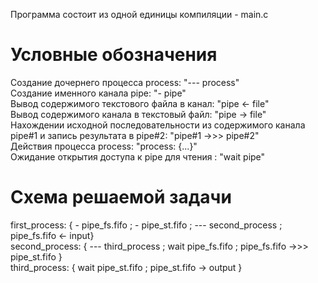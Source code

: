 Программа состоит из одной единицы компиляции - main.c

# Условные обозначения
Cоздание дочернего процесса process: "--- process"  
Cоздание именного канала pipe: "- pipe"  
Вывод содержимого текстового файла в канал: "pipe <- file"   
Вывод содержимого  канала в текстовый файл: "pipe -> file"  
Нахождении исходной последовательности из содержимого канала pipe#1 и запись результата в pipe#2: "pipe#1 ->>> pipe#2"    
Действия процесса process: "process: {...}"   
Ожидание открытия доступа к pipe для чтения : "wait pipe"   

# Схема решаемой задачи  
first_process: { - pipe_fs.fifo ; - pipe_st.fifo ;  --- second_process ; pipe_fs.fifo <- input}  
second_process: { --- third_process ; wait pipe_fs.fifo ; pipe_fs.fifo ->>> pipe_st.fifo }  
third_process: { wait pipe_st.fifo ; pipe_st.fifo -> output }
 
